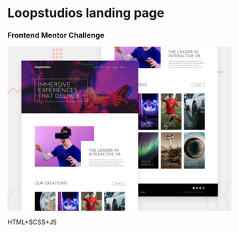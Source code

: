 # Loopstudios landing page
### Frontend Mentor Challenge

![](./design/desktop-preview.jpg)

HTML+SCSS+JS
